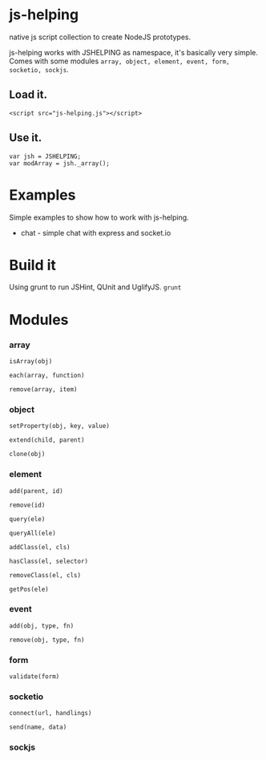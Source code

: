 # js-helping

native js script collection to create NodeJS prototypes.

js-helping works with JSHELPING as namespace, it's basically very simple. 
Comes with some modules `array, object, element, event, form, socketio, sockjs`.

## Load it.

    <script src="js-helping.js"></script>

## Use it.

    var jsh = JSHELPING;
    var modArray = jsh._array();

# Examples

Simple examples to show how to work with js-helping.

 - chat - simple chat with express and socket.io

# Build it

Using grunt to run JSHint, QUnit and UglifyJS. `grunt`

# Modules

### array
`isArray(obj)`

`each(array, function)`

`remove(array, item)`

### object
`setProperty(obj, key, value)`

`extend(child, parent)`

`clone(obj)`

### element
`add(parent, id)`

`remove(id)`

`query(ele)`

`queryAll(ele)`

`addClass(el, cls)`

`hasClass(el, selector)`

`removeClass(el, cls)`

`getPos(ele)`

### event
`add(obj, type, fn)`

`remove(obj, type, fn)`

### form
`validate(form)`

### socketio
`connect(url, handlings)`

`send(name, data)`

### sockjs
